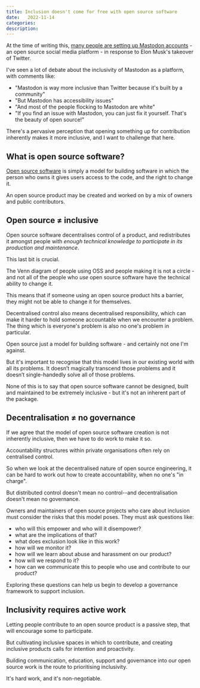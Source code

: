```yaml
---
title: Inclusion doesn't come for free with open source software
date:   2022-11-14
categories:
description: 
---
```


At the time of writing this, [many people are setting up Mastodon accounts](https://www.theguardian.com/technology/2022/nov/08/mastodon-what-is-it-how-do-i-join-use-find-best-server-list-change-elon-musk-twitter-leaving-social-network-alternative) - an open source social media platform - in response to Elon Musk's takeover of Twitter.

I've seen a lot of debate about the inclusivity of Mastodon as a platform, with comments like:

- "Mastodon is way more inclusive than Twitter because it's built by a community"
- "But Mastodon has accessibility issues"
- "And most of the people flocking to Mastodon are white"
- "If you find an issue with Mastodon, you can just fix it yourself. That's the beauty of open source!"

There's a pervasive perception that opening something up for contribution inherently makes it more inclusive, and I want to challenge that here.

## What is open source software?

[Open source software](https://en.wikipedia.org/wiki/Open-source_software) is simply a model for building software in which the person who owns it gives users access to the code, and the right to change it.

An open source product may be created and worked on by a mix of owners and public contributors.

## Open source ≠ inclusive

Open source software decentralises control of a product, and redistributes it amongst people with _enough technical knowledge to participate in its production and maintenance_.

This last bit is crucial.

The Venn diagram of people using OSS and people making it is not a circle - and not all of the people who _use_ open source software have the technical ability to change it.

This means that if someone using an open source product hits a barrier, they might not be able to change it for themselves.

Decentralised control also means decentralised responsibility, which can make it harder to hold someone accountable when we encounter a problem. The thing which is everyone's problem is also no one's problem in particular.

Open source just a model for building software - and certainly not one I'm against. 

But it's important to recognise that this model lives in our existing world with all its problems. It doesn’t magically transcend those problems and it doesn’t single-handedly solve all of those problems.

None of this is to say that open source software cannot be designed, built and maintained to be extremely inclusive - but it's not an inherent part of the package.

## Decentralisation ≠ no governance

If we agree that the model of open source software creation is not inherently inclusive, then we have to do work to make it so.

Accountability structures within private organisations often rely on centralised control.

So when we look at the decentralised nature of open source engineering, it can be hard to work out how to create accountability, when no one's "in charge". 

But distributed control doesn't mean no control--and decentralisation doesn't mean no governance.

Owners and maintainers of open source projects who care about inclusion must consider the risks that this model poses. They must ask questions like:

- who will this empower and who will it disempower?
- what are the implications of that?
- what does exclusion look like in this work? 
- how will we monitor it?
- how will we learn about abuse and harassment on our product?
- how will we respond to it?
- how can we communicate this to people who use and contribute to our product?

Exploring these questions can help us begin to develop a governance framework to support inclusion.

## Inclusivity requires active work

Letting people contribute to an open source product is a passive step, that will encourage some to participate.

But cultivating inclusive spaces in which to contribute, and creating inclusive products calls for intention and proactivity.

Building communication, education, support and governance into our open source work is the route to prioritising inclusivity.

It's hard work, and it's non-negotiable.


